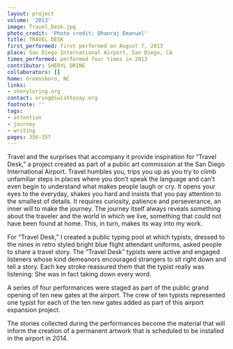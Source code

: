 ```yaml
---
layout: project
volume: '2013'
image: Travel_Desk.jpg
photo_credit: 'Photo credit: Dhanraj Emanuel'
title: TRAVEL DESK
first_performed: first performed on August 7, 2013
place: San Diego International Airport, San Diego, CA
times_performed: performed four times in 2013
contributor: SHERYL ORING
collaborators: []
home: Greensboro, NC
links:
- sheryloring.org
contact: oring@iwishtosay.org
footnote: ''
tags:
- attention
- journey
- writing
pages: 356-357
---
```


Travel and the surprises that accompany it provide inspiration for “Travel Desk,” a project created as part of a public art commission at the San Diego International Airport. Travel humbles you, trips you up as you try to climb unfamiliar steps in places where you don’t speak the language and can’t even begin to understand what makes people laugh or cry. It opens your eyes to the everyday, shakes you hard and insists that you pay attention to the smallest of details. It requires curiosity, patience and perseverance, an inner will to make the journey. The journey itself always reveals something about the traveler and the world in which we live, something that could not have been found at home. This, in turn, makes its way into my work.

For “Travel Desk,” I created a public typing pool at which typists, dressed to the nines in retro styled bright blue flight attendant uniforms, asked people to share a travel story. The “Travel Desk” typists were active and engaged listeners whose kind demeanors encouraged strangers to sit right down and tell a story. Each key stroke reassured them that the typist really was listening: She was in fact taking down every word.

A series of four performances were staged as part of the public grand opening of ten new gates at the airport. The crew of ten typists represented one typist for each of the ten new gates added as part of this airport expansion project.

The stories collected during the performances become the material that will inform the creation of a permanent artwork that is scheduled to be installed in the airport in 2014.
